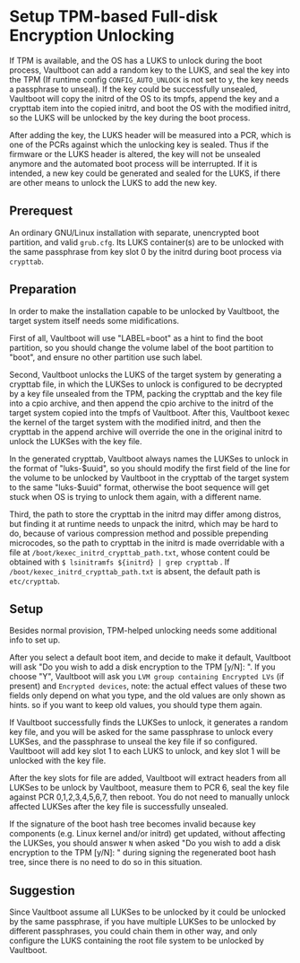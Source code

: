 # Setup TPM-based Full-disk Encryption Unlocking

If TPM is available, and the OS has a LUKS to unlock during the boot process, Vaultboot can add a random key to the LUKS, and seal the key into the TPM (If runtime config `CONFIG_AUTO_UNLOCK` is not set to y, the key needs a passphrase to unseal). If the key could be successfully unsealed, Vaultboot will copy the initrd of the OS to its tmpfs, append the key and a crypttab item into the copied initrd, and boot the OS with the modified initrd, so the LUKS will be unlocked by the key during the boot process.

After adding the key, the LUKS header will be measured into a PCR, which is one of the PCRs against which the unlocking key is sealed. Thus if the firmware or the LUKS header is altered, the key will not be unsealed anymore and the automated boot process will be interrupted. If it is intended, a new key could be generated and sealed for the LUKS, if there are other means to unlock the LUKS to add the new key.

## Prerequest
An ordinary GNU/Linux installation with separate, unencrypted boot partition, and valid `grub.cfg`. Its LUKS container(s) are to be unlocked with the same passphrase from key slot 0 by the initrd during boot process via `crypttab`.

## Preparation
In order to make the installation capable to be unlocked by Vaultboot, the target system itself needs some midifications.

First of all, Vaultboot will use "LABEL=boot" as a hint to find the boot partition, so you should change the volume label of the boot partition to "boot", and ensure no other partition use such label.

Second, Vaultboot unlocks the LUKS of the target system by generating a crypttab file, in which the LUKSes to unlock is configured to be decrypted by a key file unsealed from the TPM, packing the crypttab and the key file into a cpio archive, and then append the cpio archive to the initrd of the target system copied into the tmpfs of Vaultboot. After this, Vaultboot kexec the kernel of the target system with the modified initrd, and then the crypttab in the append archive will override the one in the original initrd to unlock the LUKSes with the key file.

In the generated crypttab, Vaultboot always names the LUKSes to unlock in the format of "luks-$uuid", so you should modify the first field of the line for the volume to be unlocked by Vaultboot in the crypttab of the target system to the same "luks-$uuid" format, otherwise the boot sequence will get stuck when OS is trying to unlock them again, with a different name.

Third, the path to store the crypttab in the initrd may differ among distros, but finding it at runtime needs to unpack the initrd, which may be hard to do, because of various compression method and possible prepending microcodes, so the path to crypttab in the initrd is made overridable with a file at `/boot/kexec_initrd_crypttab_path.txt`, whose content could be obtained with `$ lsinitramfs ${initrd} | grep crypttab` . If `/boot/kexec_initrd_crypttab_path.txt` is absent, the default path is `etc/crypttab`.

## Setup
Besides normal provision, TPM-helped unlocking needs some additional info to set up.

After you select a default boot item, and decide to make it default, Vaultboot will ask "Do you wish to add a disk encryption to the TPM [y/N]: ". If you choose "Y", Vaultboot will ask you `LVM group containing Encrypted LVs` (if present) and `Encrypted devices`, note: the actual effect values of these two fields only depend on what you type, and the old values are only shown as hints. so if you want to keep old values, you should type them again.

If Vaultboot successfully finds the LUKSes to unlock, it generates a random key file, and you will be asked for the same passphrase to unlock every LUKSes, and the passphrase to unseal the key file if so configured. Vaultboot will add key slot 1 to each LUKS to unlock, and key slot 1 will be unlocked with the key file.

After the key slots for file are added, Vaultboot will extract headers from all LUKSes to be unlock by Vaultboot, measure them to PCR 6, seal the key file against PCR 0,1,2,3,4,5,6,7, then reboot. You do not need to manually unlock affected LUKSes after the key file is successfully unsealed.

If the signature of the boot hash tree becomes invalid because key components (e.g. Linux kernel and/or initrd) get updated, without affecting the LUKSes, you should answer `N` when asked "Do you wish to add a disk encryption to the TPM [y/N]: " during signing the regenerated boot hash tree, since there is no need to do so in this situation.

## Suggestion
Since Vaultboot assume all LUKSes to be unlocked by it could be unlocked by the same passphrase, if you have multiple LUKSes to be unlocked by different passphrases, you could chain them in other way, and only configure the LUKS containing the root file system to be unlocked by Vaultboot.
